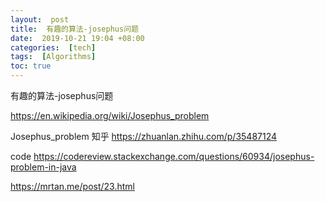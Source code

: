 ```yaml
---
layout:  post
title:  有趣的算法-josephus问题
date:  2019-10-21 19:04 +08:00
categories:  [tech]
tags:  [Algorithms]
toc: true
---
```



有趣的算法-josephus问题
<!-- more -->


https://en.wikipedia.org/wiki/Josephus_problem

Josephus_problem 知乎
https://zhuanlan.zhihu.com/p/35487124

code
https://codereview.stackexchange.com/questions/60934/josephus-problem-in-java


https://mrtan.me/post/23.html
